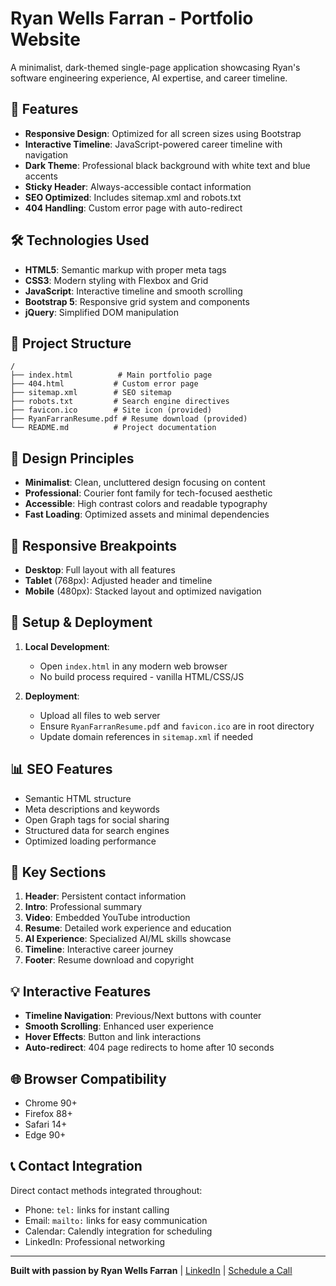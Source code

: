 # Ryan Wells Farran - Portfolio Website

A minimalist, dark-themed single-page application showcasing Ryan's software engineering experience, AI expertise, and career timeline.

## 🚀 Features

- **Responsive Design**: Optimized for all screen sizes using Bootstrap
- **Interactive Timeline**: JavaScript-powered career timeline with navigation
- **Dark Theme**: Professional black background with white text and blue accents
- **Sticky Header**: Always-accessible contact information
- **SEO Optimized**: Includes sitemap.xml and robots.txt
- **404 Handling**: Custom error page with auto-redirect

## 🛠️ Technologies Used

- **HTML5**: Semantic markup with proper meta tags
- **CSS3**: Modern styling with Flexbox and Grid
- **JavaScript**: Interactive timeline and smooth scrolling
- **Bootstrap 5**: Responsive grid system and components
- **jQuery**: Simplified DOM manipulation

## 📁 Project Structure

```
/
├── index.html          # Main portfolio page
├── 404.html           # Custom error page
├── sitemap.xml        # SEO sitemap
├── robots.txt         # Search engine directives
├── favicon.ico        # Site icon (provided)
├── RyanFarranResume.pdf # Resume download (provided)
└── README.md          # Project documentation
```

## 🎨 Design Principles

- **Minimalist**: Clean, uncluttered design focusing on content
- **Professional**: Courier font family for tech-focused aesthetic
- **Accessible**: High contrast colors and readable typography
- **Fast Loading**: Optimized assets and minimal dependencies

## 📱 Responsive Breakpoints

- **Desktop**: Full layout with all features
- **Tablet** (768px): Adjusted header and timeline
- **Mobile** (480px): Stacked layout and optimized navigation

## 🔧 Setup & Deployment

1. **Local Development**:
   - Open `index.html` in any modern web browser
   - No build process required - vanilla HTML/CSS/JS

2. **Deployment**:
   - Upload all files to web server
   - Ensure `RyanFarranResume.pdf` and `favicon.ico` are in root directory
   - Update domain references in `sitemap.xml` if needed

## 📊 SEO Features

- Semantic HTML structure
- Meta descriptions and keywords
- Open Graph tags for social sharing
- Structured data for search engines
- Optimized loading performance

## 🎯 Key Sections

1. **Header**: Persistent contact information
2. **Intro**: Professional summary
3. **Video**: Embedded YouTube introduction
4. **Resume**: Detailed work experience and education
5. **AI Experience**: Specialized AI/ML skills showcase
6. **Timeline**: Interactive career journey
7. **Footer**: Resume download and copyright

## 💡 Interactive Features

- **Timeline Navigation**: Previous/Next buttons with counter
- **Smooth Scrolling**: Enhanced user experience
- **Hover Effects**: Button and link interactions
- **Auto-redirect**: 404 page redirects to home after 10 seconds

## 🌐 Browser Compatibility

- Chrome 90+
- Firefox 88+
- Safari 14+
- Edge 90+

## 📞 Contact Integration

Direct contact methods integrated throughout:
- Phone: `tel:` links for instant calling
- Email: `mailto:` links for easy communication
- Calendar: Calendly integration for scheduling
- LinkedIn: Professional networking

---

**Built with passion by Ryan Wells Farran** | [LinkedIn](https://linkedin.com/in/ryanfarran) | [Schedule a Call](https://calendly.com/rwfarran/call-with-ryan)
